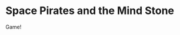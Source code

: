 # Space Pirates and the Mind Stone

<sprite-img
        src="./images/mindstone-idle_spritesheet.png"
        height="25"
        width="20"
        frames="8"
        looping="true"
        fps="4"
        scale="5"
    ></sprite-img>

Game!
